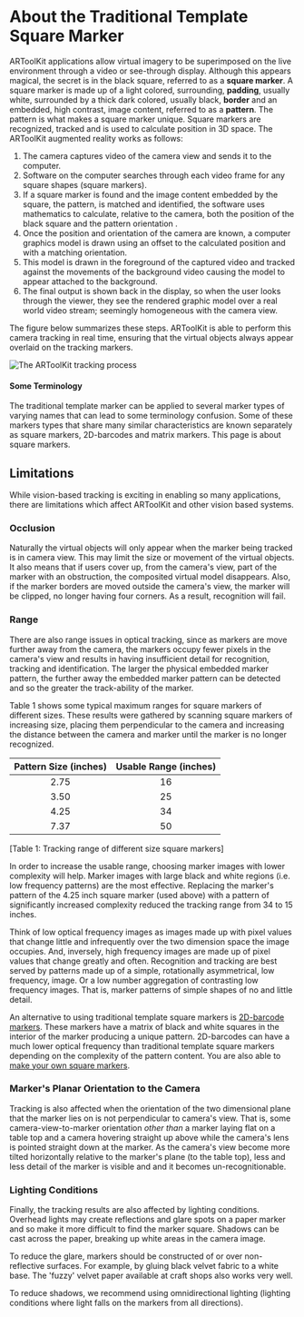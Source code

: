# About the Traditional Template Square Marker
ARToolKit applications allow virtual imagery to be superimposed on the live environment through a video or see-through display. Although this appears magical, the secret is in the black square, referred to as a **square marker**. A square marker is made up of a light colored, surrounding, **padding**, usually white, surrounded by a thick dark colored, usually black, **border** and an embedded, high contrast, image content, referred to as a **pattern**. The pattern is what makes a square marker unique. Square markers are recognized, tracked and is used to calculate position in 3D space. The ARToolKit augmented reality works as follows:

1.  The camera captures video of the camera view and sends it to the computer.
2.  Software on the computer searches through each video frame for any square shapes (square markers).
3.  If a square marker is found and the image content embedded by the square, the pattern, is matched and identified, the software uses mathematics to calculate, relative to the camera, both the position of the black square and the pattern orientation .
4.  Once the position and orientation of the camera are known, a computer graphics model is drawn using an offset to the calculated position and with a matching orientation.
5.  This model is drawn in the foreground of the captured video and tracked against the movements of the background video causing the model to appear attached to the background.
6.  The final output is shown back in the display, so when the user looks through the viewer, they see the rendered graphic model over a real world video stream; seemingly homogeneous with the camera view.

The figure below summarizes these steps. ARToolKit is able to perform this camera tracking in real time, ensuring that the virtual objects always appear overlaid on the tracking markers.

![The ARToolKit tracking process][diagram]

#### Some Terminology
The traditional template marker can be applied to several marker types of varying names that can lead to some terminology confusion. Some of these markers types that share many similar characteristics are known separately as square markers, 2D-barcodes and matrix markers. This page is about square markers.

## Limitations
While vision-based tracking is exciting in enabling so many applications, there are limitations which affect ARToolKit and other vision based systems.

### Occlusion
Naturally the virtual objects will only appear when the marker being tracked is in camera view. This may limit the size or movement of the virtual objects. It also means that if users cover up, from the camera's view, part of the marker with an obstruction, the composited virtual model disappears. Also, if the marker borders are moved outside the camera's view, the marker will be clipped, no longer having four corners. As a result, recognition will fail.

### Range
There are also range issues in optical tracking, since as markers are move further away from the camera, the markers occupy fewer pixels in the camera's view and results in having insufficient detail for recognition, tracking and identification. The larger the physical embedded marker pattern, the further away the embedded marker pattern can be detected and so the greater the track-ability of the marker.

Table 1 shows some typical maximum ranges for square markers of different sizes. These results were gathered by scanning square markers of increasing size, placing them perpendicular to the camera and increasing the distance between the camera and marker until the marker is no longer recognized.

| Pattern Size (inches)  |  Usable Range (inches) |
| :---------------------------: | :-------------------------------:
| 2.75                              | 16
| 3.50                              | 25
| 4.25                              | 34
| 7.37                              | 50
[Table 1: Tracking range of different size square markers]

In order to increase the usable range, choosing marker images with lower complexity will help. Marker images with large black and white regions (i.e. low frequency patterns) are the most effective. Replacing the marker's pattern of the 4.25 inch square marker (used above) with a pattern of significantly increased complexity reduced the tracking range from 34 to 15 inches.

Think of low optical frequency images as images made up with pixel values that change little and infrequently over the two dimension space the image occupies. And, inversely, high frequency images are made up of pixel values that change greatly and often.  Recognition and tracking are best served by patterns made up of a simple, rotationally asymmetrical, low frequency, image. Or a low number aggregation of contrasting low frequency images. That is, marker patterns of simple shapes of no and little detail.

An alternative to using traditional template square markers is [2D-barcode markers][marker_barcode]. These markers have a matrix of black and white squares in the interior of the marker producing a unique pattern. 2D-barcodes can have a much lower optical frequency than traditional template square markers depending on the complexity of the pattern content. You are also able to [make your own square markers][marker_training].

### Marker's Planar Orientation to the Camera
Tracking is also affected when the orientation of the two dimensional  plane that the marker lies on is not perpendicular to camera's view. That is, some camera-view-to-marker orientation *other than* a marker laying flat on a table top and a camera hovering straight up above while the camera's lens is pointed straight down at the marker. As the camera's view become more tilted horizontally relative to the marker's plane (to the table top), less and less detail of the marker is visible and and it becomes un-recognitionable.

### Lighting Conditions
Finally, the tracking results are also affected by lighting conditions. Overhead lights may create reflections and glare spots on a paper marker and so make it more difficult to find the marker square. Shadows can be cast across the paper, breaking up white areas in the camera image.

To reduce the glare, markers should be constructed of or over non-reflective surfaces. For example, by gluing black velvet fabric to a white base. The 'fuzzy' velvet paper available at craft shops also works very well.

To reduce shadows, we recommend using omnidirectional lighting (lighting conditions where light falls on the markers from all directions).

[diagram]: ./../_media/diagram.jpg
[marker_barcode]: ./marker_barcode.md
[marker_training]: ./marker_training.md
